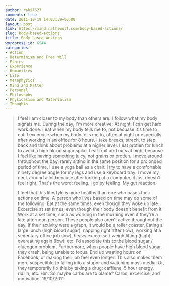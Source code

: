 ```yaml
---
author: rahil627
comments: true
date: 2011-10-19 14:03:39+00:00
layout: post
link: https://mind.rathewolf.com/body-based-actions/
slug: body-based-actions
title: Body-based Actions
wordpress_id: 6544
categories:
- Action
- Determinism and Free Will
- Ethics
- Experience
- Humanities
- Life
- Metaphysics
- Mind and Matter
- Personal
- Philosophy
- Physicalism and Materialism
- Thoughts
---
```


<blockquote>I feel I am closer to my body than others are. I follow what my body signals me. During the day, I'm more creative; At night, I can get hard work done. I eat when my body tells me to, not becuase it's time to eat. I excercise when my body tells me to, often at night or especially after working in an office for 8 hours. I take breaks, strech, to step back and think about problems at a higher level. I eat protien for lunch to avoid a high blood sugar spike. I eat fruit and nuts at night because I feel like having something juicy, not grains or protien. I move around throughout the day, rarely sitting in the same position for a prolonged period of time. I use a yoga ball as a chair. I try to have a comfortable ninety degree angle for my legs and use a keyboard tray. I move my neck around a lot because after looking at a computer, it just doesn't feel right. That's the word: feeling. I go by feeling. My gut reaction.

I feel that this lifestyle is more healthy than one who bases their actions on time. A person who lives based on time may do some of the following. Eat at the same times, even though they woke up late. Excercise at set times, even though their body doesn't benefit from it. Work at a set time, such as working in the morning even if they're a late afternoon person. These people also aren't active throughout the day. If their activity were a graph, it would be a roller coaster. Eating a large lunch (high blood sugar), napping right after (low), working at a sedentary office job (low), heavy excercise / weightlifting (high), overeating again (low), etc. I'd associate this to the blood sugar / glucogen problem. Furthermore, when people have high blood sugar, they crash, being unable to focus. End up wasting hours on Facebook, or making their job feel even longer. This also makes them more suspectible to falling into a stupor and watching mass media. Or, they temporarily fix this by taking a drug: caffiene, 5 hour energy, ridilin, etc. Hm. So maybe carbs are to blame? Carbs, excercise, and motivation.
19/10/2011
</blockquote>
